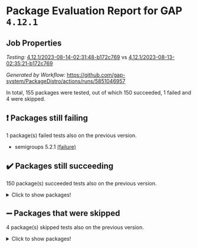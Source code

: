 # Package Evaluation Report for GAP `4.12.1`

## Job Properties

*Testing:* [4.12.1/2023-08-14-02:31:48-b172c769](https://github.com/gap-system/PackageDistro/blob/data/reports/4.12.1/2023-08-14-02:31:48-b172c769) vs [4.12.1/2023-08-13-02:35:21-b172c769](https://github.com/gap-system/PackageDistro/blob/data/reports/4.12.1/2023-08-13-02:35:21-b172c769)

*Generated by Workflow:* https://github.com/gap-system/PackageDistro/actions/runs/5851046957

In total, 155 packages were tested, out of which 150 succeeded, 1 failed and 4 were skipped.

## :exclamation: Packages still failing

1 package(s) failed tests also on the previous version.
- semigroups 5.2.1 [(failure)](https://github.com/gap-system/PackageDistro/actions/runs/5851046957/job/15861475783)

## :heavy_check_mark: Packages still succeeding

150 package(s) succeeded tests also on the previous version.
<details><summary>Click to show packages!</summary>

- 4ti2interface 2023.02-04 [(success)](https://github.com/gap-system/PackageDistro/actions/runs/5851046957/job/15861463589)
- ace 5.6.2 [(success)](https://github.com/gap-system/PackageDistro/actions/runs/5851046957/job/15861463769)
- aclib 1.3.2 [(success)](https://github.com/gap-system/PackageDistro/actions/runs/5851046957/job/15861463874)
- agt 0.3.1 [(success)](https://github.com/gap-system/PackageDistro/actions/runs/5851046957/job/15861463972)
- alnuth 3.2.1 [(success)](https://github.com/gap-system/PackageDistro/actions/runs/5851046957/job/15861464057)
- anupq 3.3.0 [(success)](https://github.com/gap-system/PackageDistro/actions/runs/5851046957/job/15861464137)
- atlasrep 2.1.6 [(success)](https://github.com/gap-system/PackageDistro/actions/runs/5851046957/job/15861464247)
- autodoc 2023.06.19 [(success)](https://github.com/gap-system/PackageDistro/actions/runs/5851046957/job/15861464332)
- automata 1.15 [(success)](https://github.com/gap-system/PackageDistro/actions/runs/5851046957/job/15861464425)
- automgrp 1.3.2 [(success)](https://github.com/gap-system/PackageDistro/actions/runs/5851046957/job/15861464534)
- autpgrp 1.11 [(success)](https://github.com/gap-system/PackageDistro/actions/runs/5851046957/job/15861464655)
- cap 2023.08-03 [(success)](https://github.com/gap-system/PackageDistro/actions/runs/5851046957/job/15861464749)
- caratinterface 2.3.5 [(success)](https://github.com/gap-system/PackageDistro/actions/runs/5851046957/job/15861464867)
- cddinterface 2022.11.01 [(success)](https://github.com/gap-system/PackageDistro/actions/runs/5851046957/job/15861464959)
- circle 1.6.6 [(success)](https://github.com/gap-system/PackageDistro/actions/runs/5851046957/job/15861465026)
- classicpres 1.22 [(success)](https://github.com/gap-system/PackageDistro/actions/runs/5851046957/job/15861465117)
- cohomolo 1.6.11 [(success)](https://github.com/gap-system/PackageDistro/actions/runs/5851046957/job/15861465189)
- congruence 1.2.5 [(success)](https://github.com/gap-system/PackageDistro/actions/runs/5851046957/job/15861465269)
- corelg 1.56 [(success)](https://github.com/gap-system/PackageDistro/actions/runs/5851046957/job/15861465359)
- crime 1.6 [(success)](https://github.com/gap-system/PackageDistro/actions/runs/5851046957/job/15861465454)
- crisp 1.4.6 [(success)](https://github.com/gap-system/PackageDistro/actions/runs/5851046957/job/15861465556)
- crypting 0.10.4 [(success)](https://github.com/gap-system/PackageDistro/actions/runs/5851046957/job/15861465644)
- cryst 4.1.26 [(success)](https://github.com/gap-system/PackageDistro/actions/runs/5851046957/job/15861465751)
- crystcat 1.1.10 [(success)](https://github.com/gap-system/PackageDistro/actions/runs/5851046957/job/15861465841)
- ctbllib 1.3.6 [(success)](https://github.com/gap-system/PackageDistro/actions/runs/5851046957/job/15861465949)
- cubefree 1.19 [(success)](https://github.com/gap-system/PackageDistro/actions/runs/5851046957/job/15861466065)
- curlinterface 2.3.2 [(success)](https://github.com/gap-system/PackageDistro/actions/runs/5851046957/job/15861466175)
- cvec 2.8.1 [(success)](https://github.com/gap-system/PackageDistro/actions/runs/5851046957/job/15861466262)
- datastructures 0.3.0 [(success)](https://github.com/gap-system/PackageDistro/actions/runs/5851046957/job/15861466359)
- deepthought 1.0.6 [(success)](https://github.com/gap-system/PackageDistro/actions/runs/5851046957/job/15861466485)
- design 1.8 [(success)](https://github.com/gap-system/PackageDistro/actions/runs/5851046957/job/15861466628)
- difsets 2.3.1 [(success)](https://github.com/gap-system/PackageDistro/actions/runs/5851046957/job/15861466742)
- digraphs 1.6.2 [(success)](https://github.com/gap-system/PackageDistro/actions/runs/5851046957/job/15861466849)
- edim 1.3.7 [(success)](https://github.com/gap-system/PackageDistro/actions/runs/5851046957/job/15861466954)
- example 4.3.4 [(success)](https://github.com/gap-system/PackageDistro/actions/runs/5851046957/job/15861467065)
- examplesforhomalg 2023.07-01 [(success)](https://github.com/gap-system/PackageDistro/actions/runs/5851046957/job/15861467188)
- factint 1.6.3 [(success)](https://github.com/gap-system/PackageDistro/actions/runs/5851046957/job/15861467290)
- ferret 1.0.9 [(success)](https://github.com/gap-system/PackageDistro/actions/runs/5851046957/job/15861467409)
- fga 1.5.0 [(success)](https://github.com/gap-system/PackageDistro/actions/runs/5851046957/job/15861467556)
- fining 1.5.6 [(success)](https://github.com/gap-system/PackageDistro/actions/runs/5851046957/job/15861467696)
- float 1.0.3 [(success)](https://github.com/gap-system/PackageDistro/actions/runs/5851046957/job/15861467829)
- format 1.4.3 [(success)](https://github.com/gap-system/PackageDistro/actions/runs/5851046957/job/15861467980)
- forms 1.2.9 [(success)](https://github.com/gap-system/PackageDistro/actions/runs/5851046957/job/15861468173)
- fplsa 1.2.6 [(success)](https://github.com/gap-system/PackageDistro/actions/runs/5851046957/job/15861468321)
- fr 2.4.12 [(success)](https://github.com/gap-system/PackageDistro/actions/runs/5851046957/job/15861468498)
- francy 2.0.3 [(success)](https://github.com/gap-system/PackageDistro/actions/runs/5851046957/job/15861468649)
- fwtree 1.3 [(success)](https://github.com/gap-system/PackageDistro/actions/runs/5851046957/job/15861468794)
- gapdoc 1.6.6 [(success)](https://github.com/gap-system/PackageDistro/actions/runs/5851046957/job/15861468921)
- gauss 2023.02-04 [(success)](https://github.com/gap-system/PackageDistro/actions/runs/5851046957/job/15861469065)
- gaussforhomalg 2023.02-04 [(success)](https://github.com/gap-system/PackageDistro/actions/runs/5851046957/job/15861469237)
- gbnp 1.0.5 [(success)](https://github.com/gap-system/PackageDistro/actions/runs/5851046957/job/15861469400)
- generalizedmorphismsforcap 2023.03-01 [(success)](https://github.com/gap-system/PackageDistro/actions/runs/5851046957/job/15861469522)
- genss 1.6.8 [(success)](https://github.com/gap-system/PackageDistro/actions/runs/5851046957/job/15861469637)
- gradedmodules 2023.02-04 [(success)](https://github.com/gap-system/PackageDistro/actions/runs/5851046957/job/15861469772)
- gradedringforhomalg 2023.02-04 [(success)](https://github.com/gap-system/PackageDistro/actions/runs/5851046957/job/15861469894)
- grape 4.9.0 [(success)](https://github.com/gap-system/PackageDistro/actions/runs/5851046957/job/15861470038)
- groupoids 1.73 [(success)](https://github.com/gap-system/PackageDistro/actions/runs/5851046957/job/15861470174)
- grpconst 2.6.4 [(success)](https://github.com/gap-system/PackageDistro/actions/runs/5851046957/job/15861470315)
- guarana 0.96.3 [(success)](https://github.com/gap-system/PackageDistro/actions/runs/5851046957/job/15861470457)
- guava 3.18 [(success)](https://github.com/gap-system/PackageDistro/actions/runs/5851046957/job/15861470607)
- hap 1.57 [(success)](https://github.com/gap-system/PackageDistro/actions/runs/5851046957/job/15861470708)
- hapcryst 0.1.15 [(success)](https://github.com/gap-system/PackageDistro/actions/runs/5851046957/job/15861470852)
- hecke 1.5.3 [(success)](https://github.com/gap-system/PackageDistro/actions/runs/5851046957/job/15861470961)
- help 3.5 [(success)](https://github.com/gap-system/PackageDistro/actions/runs/5851046957/job/15861471088)
- homalg 2023.02-05 [(success)](https://github.com/gap-system/PackageDistro/actions/runs/5851046957/job/15861471205)
- homalgtocas 2023.02-04 [(success)](https://github.com/gap-system/PackageDistro/actions/runs/5851046957/job/15861471300)
- idrel 2.45 [(success)](https://github.com/gap-system/PackageDistro/actions/runs/5851046957/job/15861471393)
- images 1.3.1 [(success)](https://github.com/gap-system/PackageDistro/actions/runs/5851046957/job/15861471493)
- intpic 0.3.0 [(success)](https://github.com/gap-system/PackageDistro/actions/runs/5851046957/job/15861471595)
- io 4.8.1 [(success)](https://github.com/gap-system/PackageDistro/actions/runs/5851046957/job/15861471691)
- io_forhomalg 2023.02-04 [(success)](https://github.com/gap-system/PackageDistro/actions/runs/5851046957/job/15861471793)
- irredsol 1.4.4 [(success)](https://github.com/gap-system/PackageDistro/actions/runs/5851046957/job/15861471878)
- json 2.1.1 [(success)](https://github.com/gap-system/PackageDistro/actions/runs/5851046957/job/15861471975)
- jupyterkernel 1.5.0 [(success)](https://github.com/gap-system/PackageDistro/actions/runs/5851046957/job/15861472098)
- jupyterviz 1.5.6 [(success)](https://github.com/gap-system/PackageDistro/actions/runs/5851046957/job/15861472199)
- kan 1.35 [(success)](https://github.com/gap-system/PackageDistro/actions/runs/5851046957/job/15861472279)
- kbmag 1.5.11 [(success)](https://github.com/gap-system/PackageDistro/actions/runs/5851046957/job/15861472354)
- laguna 3.9.6 [(success)](https://github.com/gap-system/PackageDistro/actions/runs/5851046957/job/15861472469)
- liealgdb 2.2.1 [(success)](https://github.com/gap-system/PackageDistro/actions/runs/5851046957/job/15861472557)
- liepring 2.8 [(success)](https://github.com/gap-system/PackageDistro/actions/runs/5851046957/job/15861472662)
- liering 2.4.2 [(success)](https://github.com/gap-system/PackageDistro/actions/runs/5851046957/job/15861472754)
- linearalgebraforcap 2023.06-02 [(success)](https://github.com/gap-system/PackageDistro/actions/runs/5851046957/job/15861472829)
- localizeringforhomalg 2023.02-04 [(success)](https://github.com/gap-system/PackageDistro/actions/runs/5851046957/job/15861472918)
- loops 3.4.3 [(success)](https://github.com/gap-system/PackageDistro/actions/runs/5851046957/job/15861473002)
- lpres 1.0.3 [(success)](https://github.com/gap-system/PackageDistro/actions/runs/5851046957/job/15861473072)
- majoranaalgebras 1.5.1 [(success)](https://github.com/gap-system/PackageDistro/actions/runs/5851046957/job/15861473152)
- mapclass 1.4.6 [(success)](https://github.com/gap-system/PackageDistro/actions/runs/5851046957/job/15861473250)
- matgrp 0.70 [(success)](https://github.com/gap-system/PackageDistro/actions/runs/5851046957/job/15861473332)
- matricesforhomalg 2023.02-04 [(success)](https://github.com/gap-system/PackageDistro/actions/runs/5851046957/job/15861473401)
- modisom 2.5.4 [(success)](https://github.com/gap-system/PackageDistro/actions/runs/5851046957/job/15861473503)
- modulepresentationsforcap 2023.08-01 [(success)](https://github.com/gap-system/PackageDistro/actions/runs/5851046957/job/15861473594)
- modules 2023.02-04 [(success)](https://github.com/gap-system/PackageDistro/actions/runs/5851046957/job/15861473674)
- monoidalcategories 2023.07-01 [(success)](https://github.com/gap-system/PackageDistro/actions/runs/5851046957/job/15861473780)
- nconvex 2022.09-01 [(success)](https://github.com/gap-system/PackageDistro/actions/runs/5851046957/job/15861473852)
- nilmat 1.4.2 [(success)](https://github.com/gap-system/PackageDistro/actions/runs/5851046957/job/15861473939)
- nock 1.5 [(success)](https://github.com/gap-system/PackageDistro/actions/runs/5851046957/job/15861474003)
- normalizinterface 1.3.6 [(success)](https://github.com/gap-system/PackageDistro/actions/runs/5851046957/job/15861474074)
- nq 2.5.10 [(success)](https://github.com/gap-system/PackageDistro/actions/runs/5851046957/job/15861474151)
- numericalsgps 1.3.1 [(success)](https://github.com/gap-system/PackageDistro/actions/runs/5851046957/job/15861474237)
- openmath 11.5.3 [(success)](https://github.com/gap-system/PackageDistro/actions/runs/5851046957/job/15861474297)
- orb 4.9.0 [(success)](https://github.com/gap-system/PackageDistro/actions/runs/5851046957/job/15861474356)
- packagemanager 1.4.1 [(success)](https://github.com/gap-system/PackageDistro/actions/runs/5851046957/job/15861474425)
- patternclass 2.4.3 [(success)](https://github.com/gap-system/PackageDistro/actions/runs/5851046957/job/15861474483)
- permut 2.0.4 [(success)](https://github.com/gap-system/PackageDistro/actions/runs/5851046957/job/15861474552)
- polenta 1.3.10 [(success)](https://github.com/gap-system/PackageDistro/actions/runs/5851046957/job/15861474620)
- polymaking 0.8.6 [(success)](https://github.com/gap-system/PackageDistro/actions/runs/5851046957/job/15861474690)
- primgrp 3.4.4 [(success)](https://github.com/gap-system/PackageDistro/actions/runs/5851046957/job/15861474763)
- profiling 2.5.4 [(success)](https://github.com/gap-system/PackageDistro/actions/runs/5851046957/job/15861474834)
- qpa 1.34 [(success)](https://github.com/gap-system/PackageDistro/actions/runs/5851046957/job/15861474906)
- quagroup 1.8.3 [(success)](https://github.com/gap-system/PackageDistro/actions/runs/5851046957/job/15861474984)
- radiroot 2.9 [(success)](https://github.com/gap-system/PackageDistro/actions/runs/5851046957/job/15861475053)
- rcwa 4.7.1 [(success)](https://github.com/gap-system/PackageDistro/actions/runs/5851046957/job/15861475132)
- rds 1.8 [(success)](https://github.com/gap-system/PackageDistro/actions/runs/5851046957/job/15861475206)
- recog 1.4.2 [(success)](https://github.com/gap-system/PackageDistro/actions/runs/5851046957/job/15861475276)
- repndecomp 1.3.0 [(success)](https://github.com/gap-system/PackageDistro/actions/runs/5851046957/job/15861475339)
- repsn 3.1.1 [(success)](https://github.com/gap-system/PackageDistro/actions/runs/5851046957/job/15861475415)
- resclasses 4.7.3 [(success)](https://github.com/gap-system/PackageDistro/actions/runs/5851046957/job/15861475514)
- ringsforhomalg 2023.02-05 [(success)](https://github.com/gap-system/PackageDistro/actions/runs/5851046957/job/15861475578)
- sco 2023.02-04 [(success)](https://github.com/gap-system/PackageDistro/actions/runs/5851046957/job/15861475639)
- scscp 2.4.1 [(success)](https://github.com/gap-system/PackageDistro/actions/runs/5851046957/job/15861475711)
- sglppow 2.3 [(success)](https://github.com/gap-system/PackageDistro/actions/runs/5851046957/job/15861475856)
- sgpviz 0.999.5 [(success)](https://github.com/gap-system/PackageDistro/actions/runs/5851046957/job/15861475925)
- simpcomp 2.1.14 [(success)](https://github.com/gap-system/PackageDistro/actions/runs/5851046957/job/15861475989)
- singular 2023.02.09 [(success)](https://github.com/gap-system/PackageDistro/actions/runs/5851046957/job/15861476095)
- sl2reps 1.1 [(success)](https://github.com/gap-system/PackageDistro/actions/runs/5851046957/job/15861476170)
- sla 1.5.3 [(success)](https://github.com/gap-system/PackageDistro/actions/runs/5851046957/job/15861476244)
- smallgrp 1.5.3 [(success)](https://github.com/gap-system/PackageDistro/actions/runs/5851046957/job/15861476324)
- smallsemi 0.6.13 [(success)](https://github.com/gap-system/PackageDistro/actions/runs/5851046957/job/15861476394)
- sonata 2.9.6 [(success)](https://github.com/gap-system/PackageDistro/actions/runs/5851046957/job/15861476464)
- sophus 1.27 [(success)](https://github.com/gap-system/PackageDistro/actions/runs/5851046957/job/15861476549)
- spinsym 1.5.2 [(success)](https://github.com/gap-system/PackageDistro/actions/runs/5851046957/job/15861476642)
- standardff 0.9.4 [(success)](https://github.com/gap-system/PackageDistro/actions/runs/5851046957/job/15861476745)
- symbcompcc 1.3.2 [(success)](https://github.com/gap-system/PackageDistro/actions/runs/5851046957/job/15861476836)
- thelma 1.3 [(success)](https://github.com/gap-system/PackageDistro/actions/runs/5851046957/job/15861476926)
- tomlib 1.2.9 [(success)](https://github.com/gap-system/PackageDistro/actions/runs/5851046957/job/15861477021)
- toolsforhomalg 2023.07-01 [(success)](https://github.com/gap-system/PackageDistro/actions/runs/5851046957/job/15861477106)
- toric 1.9.5 [(success)](https://github.com/gap-system/PackageDistro/actions/runs/5851046957/job/15861477201)
- toricvarieties 2022.07.13 [(success)](https://github.com/gap-system/PackageDistro/actions/runs/5851046957/job/15861477304)
- transgrp 3.6.4 [(success)](https://github.com/gap-system/PackageDistro/actions/runs/5851046957/job/15861477397)
- ugaly 4.1.3 [(success)](https://github.com/gap-system/PackageDistro/actions/runs/5851046957/job/15861477497)
- unipot 1.5 [(success)](https://github.com/gap-system/PackageDistro/actions/runs/5851046957/job/15861477580)
- unitlib 4.2.0 [(success)](https://github.com/gap-system/PackageDistro/actions/runs/5851046957/job/15861477659)
- utils 0.82 [(success)](https://github.com/gap-system/PackageDistro/actions/runs/5851046957/job/15861477751)
- uuid 0.7 [(success)](https://github.com/gap-system/PackageDistro/actions/runs/5851046957/job/15861477848)
- walrus 0.9991 [(success)](https://github.com/gap-system/PackageDistro/actions/runs/5851046957/job/15861477951)
- wedderga 4.10.4 [(success)](https://github.com/gap-system/PackageDistro/actions/runs/5851046957/job/15861478054)
- xmod 2.91 [(success)](https://github.com/gap-system/PackageDistro/actions/runs/5851046957/job/15861478130)
- xmodalg 1.23 [(success)](https://github.com/gap-system/PackageDistro/actions/runs/5851046957/job/15861478221)
- yangbaxter 0.10.3 [(success)](https://github.com/gap-system/PackageDistro/actions/runs/5851046957/job/15861478324)
- zeromqinterface 0.14 [(success)](https://github.com/gap-system/PackageDistro/actions/runs/5851046957/job/15861478421)
</details>

## :heavy_minus_sign: Packages that were skipped

4 package(s) skipped tests also on the previous version.
<details><summary>Click to show packages!</summary>

- browse 1.8.21 [(skipped)](https://github.com/gap-system/PackageDistro/actions/runs/5851046957/job/15861257659)
- itc 1.5.1 [(skipped)](https://github.com/gap-system/PackageDistro/actions/runs/5851046957/job/15861257659)
- polycyclic 2.16 [(skipped)](https://github.com/gap-system/PackageDistro/actions/runs/5851046957/job/15861257659)
- xgap 4.31 [(skipped)](https://github.com/gap-system/PackageDistro/actions/runs/5851046957/job/15861257659)
</details>

